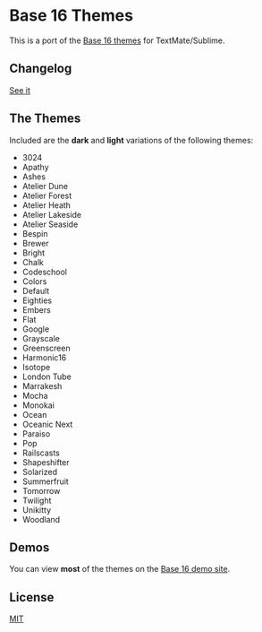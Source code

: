 # Base 16 Themes
This is a port of the [Base 16 themes](https://github.com/chriskempson/base16-textmate) for TextMate/Sublime.

## Changelog
[See it](https://github.com/AndrsDC/base16-vscode/blob/master/CHANGELOG.md)

## The Themes

Included are the **dark** and **light** variations of the following themes:

* 3024
* Apathy
* Ashes
* Atelier Dune
* Atelier Forest
* Atelier Heath
* Atelier Lakeside
* Atelier Seaside
* Bespin
* Brewer
* Bright
* Chalk
* Codeschool
* Colors
* Default
* Eighties
* Embers
* Flat
* Google
* Grayscale
* Greenscreen
* Harmonic16
* Isotope
* London Tube
* Marrakesh
* Mocha
* Monokai
* Ocean
* Oceanic Next
* Paraiso
* Pop
* Railscasts
* Shapeshifter
* Solarized
* Summerfruit
* Tomorrow
* Twilight
* Unikitty
* Woodland

## Demos
You can view **most** of the themes on the [Base 16 demo site](http://chriskempson.github.io/base16/).

## License
[MIT](https://github.com/AndrsDC/base16-vscode/blob/master/LICENSE.txt)